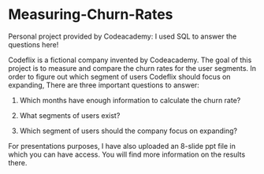 # Measuring-Churn-Rates
Personal project provided by Codeacademy: I used SQL to answer the questions here!

Codeflix is a fictional company invented by Codeacademy. The goal of this project is to measure and compare the churn rates for the user segments.
In order to figure out which segment of users Codeflix should focus on expanding, There are three important questions to answer:

1. Which months have enough information to calculate the churn rate?

2. What segments of users exist?

3. Which segment of users should the company focus on expanding?

For presentations purposes, I have also uploaded an 8-slide ppt file in which you can have access. You will find more information on the results there.

